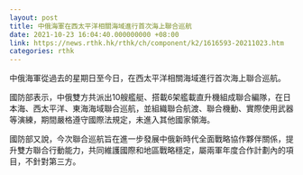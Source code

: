 ```yaml
---
layout: post
title: 中俄海軍在西太平洋相關海域進行首次海上聯合巡航
date: 2021-10-23 16:04:40.000000000 +08:00
link: https://news.rthk.hk/rthk/ch/component/k2/1616593-20211023.htm
categories: rthk
---
```


中俄海軍從過去的星期日至今日，在西太平洋相關海域進行首次海上聯合巡航。

國防部表示，中俄雙方共派出10艘艦艇、搭載6架艦載直升機組成聯合編隊，在日本海、西太平洋、東海海域聯合巡航，並組織聯合航渡、聯合機動、實際使用武器等演練，期間嚴格遵守國際法規定，未進入其他國家領海。

國防部又說，今次聯合巡航旨在進一步發展中俄新時代全面戰略協作夥伴關係，提升雙方聯合行動能力，共同維護國際和地區戰略穩定，屬兩軍年度合作計劃內的項目，不針對第三方。
